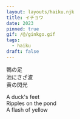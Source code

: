 ```yaml
---
layout: layouts/haiku.njk
title: イチョウ
date: 2023
pinned: true
gif: /@/ginkgo.gif
tags:
  - haiku
draft: false
---
```


<!-- jp -->

鴨の足
<br>
池にさざ波
<br>
黄の閃光

<!-- endjp -->

<!-- en -->

A duck's feet
<br>
Ripples on the pond
<br>
A flash of yellow

<!-- enden -->
